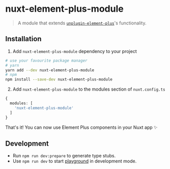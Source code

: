 # nuxt-element-plus-module

> A module that extends [`unplugin-element-plus`](https://github.com/element-plus/unplugin-element-plus)'s functionality.

## Installation

1. Add `nuxt-element-plus-module` dependency to your project

```bash
# use your favourite package manager
# yarn
yarn add --dev nuxt-element-plus-module
# npm
npm install --save-dev nuxt-element-plus-module
```

2. Add `nuxt-element-plus-module` to the modules section of `nuxt.config.ts`

```ts
{
  modules: [
    'nuxt-element-plus-module'
  ]
}
```

That's it! You can now use Element Plus components in your Nuxt app ✨

## Development

- Run `npm run dev:prepare` to generate type stubs.
- Use `npm run dev` to start [playground](./playground) in development mode.
